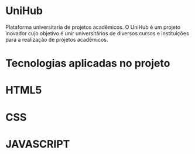 ﻿# UniHub
Plataforma universitaria de projetos acadêmicos.
O UniHub é um projeto inovador cujo objetivo é unir universitários de diversos cursos e instituições
para a realização de projetos acadêmicos.

# Tecnologias aplicadas no projeto
# HTML5  
# CSS
# JAVASCRIPT
